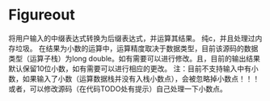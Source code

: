 # Figureout
将用户输入的中缀表达式转换为后缀表达式，并运算其结果。
纯c，并且处理过内存垃圾。
在结果为小数的运算中，运算精度取决于数据类型，目前该源码的数据类型（运算子栈）为long double。如有需要可以进行修改。且，目前的输出结果默认保留10位小数，如有需要可以进行相应的更改。
注：目前不支持输入中有小数，如果输入了小数（运算数据栈并没有入栈小数点），会被忽略掉小数点！！！或者，可以修改源码（在代码TODO处有提示）自己处理一下小数点。
